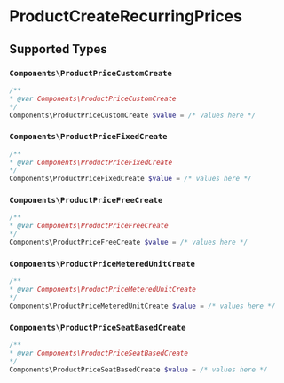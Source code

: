 # ProductCreateRecurringPrices


## Supported Types

### `Components\ProductPriceCustomCreate`

```php
/**
* @var Components\ProductPriceCustomCreate
*/
Components\ProductPriceCustomCreate $value = /* values here */
```

### `Components\ProductPriceFixedCreate`

```php
/**
* @var Components\ProductPriceFixedCreate
*/
Components\ProductPriceFixedCreate $value = /* values here */
```

### `Components\ProductPriceFreeCreate`

```php
/**
* @var Components\ProductPriceFreeCreate
*/
Components\ProductPriceFreeCreate $value = /* values here */
```

### `Components\ProductPriceMeteredUnitCreate`

```php
/**
* @var Components\ProductPriceMeteredUnitCreate
*/
Components\ProductPriceMeteredUnitCreate $value = /* values here */
```

### `Components\ProductPriceSeatBasedCreate`

```php
/**
* @var Components\ProductPriceSeatBasedCreate
*/
Components\ProductPriceSeatBasedCreate $value = /* values here */
```

